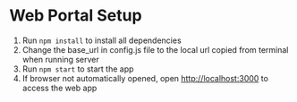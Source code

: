# Web Portal Setup

1. Run `npm install` to install all dependencies
3. Change the base_url in config.js file to the local url copied from terminal when running server
4. Run `npm start` to start the app
5. If browser not automatically opened, open [http://localhost:3000](http://localhost:3000) to access the web app